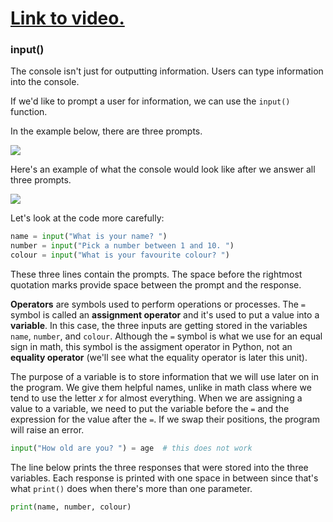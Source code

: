 # [Link to video.](https://www.youtube.com/watch?v=QSkUc3REn7s&list=PLVD25niNi0Bkuz5cUyBsw_oCgwrKdzgDa)

### input()

The console isn't just for outputting information. Users can type information into the console.

If we'd like to prompt a user for information, we can use the `input()` function. 

In the example below, there are three prompts.

![](https://raw.githubusercontent.com/MissStrong/ICS3U/main/Images/1.2.1A.png)

Here's an example of what the console would look like after we answer all three prompts.

![](https://raw.githubusercontent.com/MissStrong/ICS3U/main/Images/1.2.1C.png)

Let's look at the code more carefully:

```python
name = input("What is your name? ")
number = input("Pick a number between 1 and 10. ")
colour = input("What is your favourite colour? ")
```

These three lines contain the prompts. The space before the rightmost quotation marks provide space between the prompt and the response.

**Operators** are symbols used to perform operations or processes. The `=` symbol is called an **assignment operator** and it's used to put a value into a **variable**. In this case, the three inputs are getting stored in the variables `name`, `number`, and `colour`. Although the `=` symbol is what we use for an equal sign in math, this symbol is the assigment operator in Python, not an **equality operator** (we'll see what the equality operator is later this unit).

The purpose of a variable is to store information that we will use later on in the program. We give them helpful names, unlike in math class where we tend to use the letter *x* for almost everything. When we are assigning a value to a variable, we need to put the variable before the `=` and the expression for the value after the `=`. If we swap their positions, the program will raise an error.

```python
input("How old are you? ") = age  # this does not work
```

The line below prints the three responses that were stored into the three variables. Each response is printed with one space in between since that's what `print()` does when there's more than one parameter.

``` python
print(name, number, colour)
```
